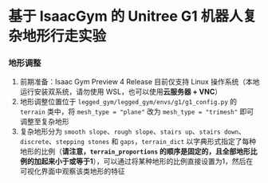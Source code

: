 # 基于 IsaacGym 的 Unitree G1 机器人复杂地形行走实验 #

### 地形调整 ###
1. 前期准备：Isaac Gym Preview 4 Release 目前仅支持 Linux 操作系统（本地运行安装双系统，请勿使用 WSL，也可以使用**云服务器 + VNC**）
2. 地形调整位置位于 `legged_gym/legged_gym/envs/g1/g1_config.py` 的 `terrain` 类中，将 `mesh_type = "plane"` 改为 `mesh_type = "trimesh"` 即可调整至复杂地形
3. 复杂地形分为 `smooth slope`、`rough slope`、`stairs up`、`stairs down`、`discrete`、`stepping stones` 和 `gaps`，`terrain_dict` 以字典形式指定了每种地形的比例（**请注意，`terrain_proportions` 的顺序是固定的，且全部地形比例的加起来小于或等于1**），可以通过将某种地形的比例直接设置为1，然后在可视化界面中观察该类地形的特征